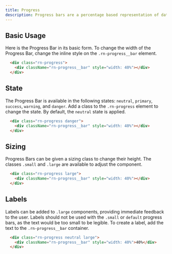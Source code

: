 ```yaml
---
title: Progress
description: Progress bars are a percentage based representation of data.
---
```


## Basic Usage

Here is the Progress Bar in its basic form. To change the width of the Progress Bar, change the inline style on the `.rn-progress__bar` element.

```html
  <div class="rn-progress">
    <div className="rn-progress__bar" style="width: 40%"></div>
  </div>
```

## State

The Progress Bar is available in the following states: `neutral`, `primary`, `success`, `warning`, and `danger`. Add a class to the `.rn-progress` element to change the state. By default, the `neutral` state is applied.

```html
  <div class="rn-progress danger">
    <div className="rn-progress__bar" style="width: 40%"></div>
  </div>
```

## Sizing

Progress Bars can be given a sizing class to change their height. The classes `.small` and `.large` are available to adjust the component.

```html
  <div class="rn-progress large">
    <div className="rn-progress__bar" style="width: 40%"></div>
  </div>
```

## Labels

Labels can be added to `.large` components, providing immediate feedback to the user. Labels should not be used with the `.small` or `default` progress bars, as the text would be too small to be legible. To create a label, add the text to the `.rn-progress__bar` container.

```html
  <div class="rn-progress neutral large">
    <div className="rn-progress__bar" style="width: 40%">40%</div>
  </div>
```